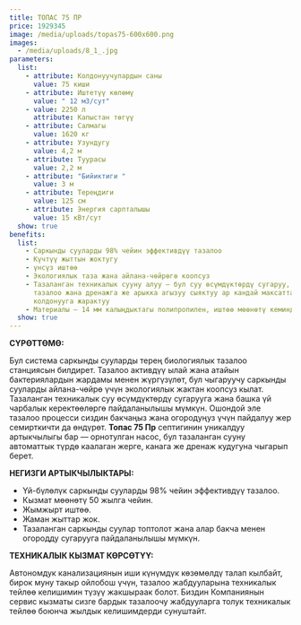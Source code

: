 ```yaml
---
title: ТОПАС 75 ПР
price: 1929345
image: /media/uploads/topas75-600x600.png
images:
  - /media/uploads/8_1_.jpg
parameters:
  list:
    - attribute: Колдонуучулардын саны
      value: 75 киши
    - attribute: Иштетүү көлөмү
      value: " 12 м3/сут"
    - value: 2250 л
      attribute: Капыстан төгүү
    - attribute: Салмагы
      value: 1620 кг
    - attribute: Узундугу
      value: 4,2 м
    - attribute: Туурасы
      value: 2,2 м
    - attribute: "Бийиктиги "
      value: 3 м
    - attribute: Тереңдиги
      value: 125 см
    - attribute: Энергия сарпталышы
      value: 15 кВт/сут
  show: true
benefits:
  list:
    - Саркынды сууларды 98% чейин эффективдүү тазалоо
    - Күчтүү жыттын жоктугу
    - үнсүз иштөө
    - Экологиялык таза жана айлана-чөйрөгө коопсуз
    - Тазаланган техникалык сууну алуу – бул суу өсүмдүктөрдү сугаруу, унаа жууп
      тазалоо жана дренажга же арыкка агызуу сыяктуу ар кандай максаттар үчүн
      колдонууга жарактуу
    - Материалы – 14 мм калыңдыктагы полипропилен, иштөө мөөнөтү кеминде 50 жыл.
  show: true
---
```

**СҮРӨТТӨМӨ:**

Бул система саркынды сууларды терең биологиялык тазалоо станциясын билдирет. Тазалоо активдүү ылай жана атайын бактериялардын жардамы менен жүргүзүлөт, бул чыгаруучу саркынды сууларды айлана-чөйрө үчүн экологиялык жактан коопсуз кылат.
Тазаланган техникалык суу өсүмдүктөрдү сугарууга жана башка үй чарбалык керектөөлөргө пайдаланылышы мүмкүн. Ошондой эле тазалоо процесси сиздин бакчаңыз жана огородуңуз үчүн пайдалуу жер семирткичти да өндүрөт.
**Топас 75 Пр** септигинин уникалдуу артыкчылыгы бар — орнотулган насос, бул тазаланган сууну автоматтык түрдө каалаган жерге, канага же дренаж кудугуна чыгарып берет.

**НЕГИЗГИ АРТЫКЧЫЛЫКТАРЫ:**

* Үй-бүлөлүк саркынды сууларды 98% чейин эффективдүү тазалоо.
* Кызмат мөөнөтү 50 жылга чейин.
* Жымжырт иштөө.
* Жаман жыттар жок.
* Тазаланган саркынды суулар топтолот жана алар бакча менен огородду сугарууга пайдаланылышы мүмкүн.

**ТЕХНИКАЛЫК КЫЗМАТ КӨРСӨТҮҮ:**

Автономдук канализациянын иши күнүмдүк көзөмөлдү талап кылбайт, бирок муну такыр ойлобош үчүн, тазалоо жабдууларына техникалык тейлөө келишимин түзүү жакшыраак болот. Биздин Компаниянын сервис кызматы сизге бардык тазалоочу жабдууларга толук техникалык тейлөө боюнча жылдык келишимдерди сунуштайт.
